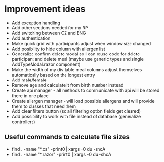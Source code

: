 # Improvement ideas

- Add exception handling
- Add other sections needed for my RP
- Add switching between CZ and ENG
- Add authentication
- Make quick grid with participants adjust when window size changed
- Add posibility to hide column with allergen list
- Generalize confirm delete modal so I can reuse code for delete participant and delete meal (maybe use generic types and single AddTypeModal.razor component)
- Make the width of my div table meal columns adjust themselves automatically based on the longest entry
- Add male/female 
- Remove age and calculate it from birth number instead
- Create api manager - all methods to communicate with api will be stored there in one place
- Create allergen manager - will load possible allergens and will provide them to classes that need them
- Add clear filters button (so all filtering option fields get cleared)
- Add possibility to work with file instead of database (generalize controllers)

## Useful commands to calculate file sizes
- find . -name "*.cs" -print0 | xargs -0 du -shcA
- find . -name "*.razor" -print0 | xargs -0 du -shcA